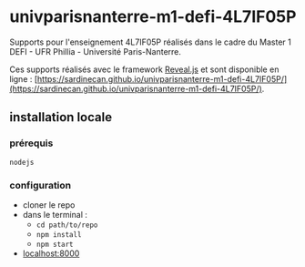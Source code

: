 # univparisnanterre-m1-defi-4L7IF05P

Supports pour l'enseignement 4L7IF05P réalisés dans le cadre du Master 1 DEFI - UFR Phillia - Université Paris-Nanterre.

Ces supports réalisés avec le framework [Reveal.js](https://revealjs.com/) et sont disponible en ligne : [https://sardinecan.github.io/univparisnanterre-m1-defi-4L7IF05P/](https://sardinecan.github.io/univparisnanterre-m1-defi-4L7IF05P/).

## installation locale
### prérequis
`nodejs`
### configuration
- cloner le repo
- dans le terminal :
  - `cd path/to/repo`
  - `npm install`
  - `npm start`
- [localhost:8000](http://localhost:8000/)
